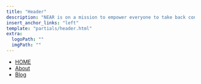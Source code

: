 ```yaml
---
title: "Header"
description: "NEAR is on a mission to empower everyone to take back control of their money, their data, and their identity. Join us."
insert_anchor_links: "left"
template: "partials/header.html"
extra:
  logoPath: ""
  imgPath: ""
---
```


- [HOME]("/")
- [About]("/about")
- [Blog]("/blog")
